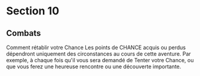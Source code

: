 # Section 10

## Combats

Comment rétablir votre Chance
Les points de CHANCE acquis ou perdus dépendront uniquement des circonstances au cours de cette aventure. Par exemple, à chaque fois qu'il vous sera demandé de Tenter votre Chance, ou que vous ferez une heureuse rencontre ou une découverte importante.